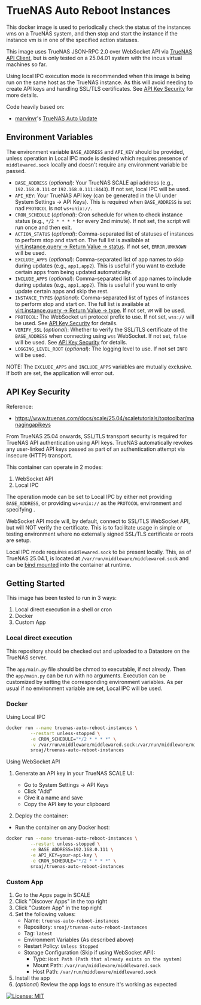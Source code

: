 # TrueNAS Auto Reboot Instances

This docker image is used to periodically check the status of the instances vms on a TrueNAS system, and then stop and start the instance if the instance vm is in one of the specified action statuses.

This image uses TrueNAS JSON-RPC 2.0 over WebSocket API via [TrueNAS API Client](https://github.com/truenas/api_client), but is only tested on a 25.04.01 system with the incus virtual machines so far.

Using local IPC execution mode is recommended when this image is being run on the same host as the TrueNAS instance. As this will avoid needing to create API keys and handling SSL/TLS certificates. See [API Key Security](#api-key-security) for more details.

Code heavily based on:

- [marvinvr](https://github.com/marvinvr)'s [TrueNAS Auto Update](https://github.com/marvinvr/truenas-auto-update)

## Environment Variables

The environment variable `BASE_ADDRESS` and `API_KEY` should be provided, unless operation in Local IPC mode is desired which requires presence of `middlewared.sock` locally and doesn't require any environment variable be passed.

- `BASE_ADDRESS` (_optional_): Your TrueNAS SCALE api address (e.g., `192.168.0.111` or `192.168.0.111:8443`). If not set, local IPC will be used.
- `API_KEY`: Your TrueNAS API key (can be generated in the UI under System Settings → API Keys). This is required when `BASE_ADDRESS` is set nad `PROTOCOL` is not `ws+unix://`.
- `CRON_SCHEDULE` (_optional_): Cron schedule for when to check instance status (e.g., `*/2 * * * *` for every 2nd minute). If not set, the script will run once and then exit.
- `ACTION_STATUS` (_optional_): Comma-separated list of statuses of instances to perform stop and start on. The full list is available at [virt.instance.query → Return Value → status](https://api.truenas.com/v25.04.1/api_methods_virt.instance.query.html). If not set, `ERROR,UNKNOWN` will be used.
- `EXCLUDE_APPS` (_optional_): Comma-separated list of app names to skip during updates (e.g., `app1,app2`). This is useful if you want to exclude certain apps from being updated automatically.
- `INCLUDE_APPS` (_optional_): Comma-separated list of app names to include during updates (e.g., `app1,app2`). This is useful if you want to only update certain apps and skip the rest.
- `INSTANCE_TYPES` (_optional_): Comma-separated list of types of instances to perform stop and start on. The full list is available at [virt.instance.query → Return Value → type](https://api.truenas.com/v25.04.1/api_methods_virt.instance.query.html). If not set, `VM` will be used.
- `PROTOCOL`: The WebSocket uri protocol prefix to use. If not set, `wss://` will be used. See [API Key Security](#api-key-security) for details.
- `VERIFY_SSL` (_optional_): Whether to verify the SSL/TLS certificate of the `BASE_ADDRESS` when connecting using `wss` WebSocket. If not set, `false` will be used. See [API Key Security](#api-key-security) for details.
- `LOGGING_LEVEL_ROOT` (_optional_): The logging level to use. If not set `INFO` will be used.

NOTE: The `EXCLUDE_APPS` and `INCLUDE_APPS` variables are mutually exclusive. If both are set, the application will error out.

## API Key Security

Reference:
- https://www.truenas.com/docs/scale/25.04/scaletutorials/toptoolbar/managingapikeys

From TrueNAS 25.04 onwards, SSL/TLS transport security is required for TrueNAS API authentication using API keys. TrueNAS automatically revokes any user-linked API keys passed as part of an authentication attempt via insecure (HTTP) transport.

This container can operate in 2 modes:

1. WebSocket API
2. Local IPC

The operation mode can be set to Local IPC by either not providing `BASE_ADDRESS`, or providing `ws+unix://` as the `PROTOCOL` environment and specifying .

WebSocket API mode will, by default, connect to SSL/TLS WebSocket API, but will NOT verify the certificate. This is to facilitate usage in simple or testing environment where no externally signed SSL/TLS certificate or roots are setup.

Local IPC mode requires `middlewared.sock` to be present locally. This, as of TrueNAS 25.04.1, is located at `/var/run/middleware/middlewared.sock` and can be [bind mounted](https://docs.docker.com/engine/storage/bind-mounts/) into the container at runtime.

## Getting Started

This image has been tested to run in 3 ways:

1. Local direct execution in a shell or cron
2. Docker
3. Custom App

### Local direct execution

This repository should be checked out and uploaded to a Datastore on the TrueNAS server.

The `app/main.py` file should be chmod to executable, if not already. Then the `app/main.py` can be run with no arguments. Execution can be customized by setting the corresponding environment variables. As per usual if no environment variable are set, Local IPC will be used.

### Docker

Using Local IPC

```bash
docker run --name truenas-auto-reboot-instances \
         --restart unless-stopped \
         -e CRON_SCHEDULE="*/2 * * * *" \
         -v /var/run/middleware/middlewared.sock:/var/run/middleware/middlewared.sock
         sroaj/truenas-auto-reboot-instances
```

Using WebSocket API

1. Generate an API key in your TrueNAS SCALE UI:

   - Go to System Settings → API Keys
   - Click "Add"
   - Give it a name and save
   - Copy the API key to your clipboard
   
2. Deploy the container:
- Run the container on any Docker host:

```bash
docker run --name truenas-auto-reboot-instances \
         --restart unless-stopped \
         -e BASE_ADDRESS=192.168.0.111 \
         -e API_KEY=your-api-key \
         -e CRON_SCHEDULE="*/2 * * * *" \
         sroaj/truenas-auto-reboot-instances
```

### Custom App

1. Go to the Apps page in SCALE
2. Click "Discover Apps" in the top right
3. Click "Custom App" in the top right
4. Set the following values:
   - Name: `truenas-auto-reboot-instances`
   - Repository: `sroaj/truenas-auto-reboot-instances`
   - Tag: `latest`
   - Environment Variables (As described above)
   - Restart Policy: `Unless Stopped`
   - Storage Configuration (Skip if using WebSocket API):
      - Type: `Host Path (Path that already exists on the system)`
      - Mount Path: `/var/run/middleware/middlewared.sock`
      - Host Path: `/var/run/middleware/middlewared.sock`
5. Install the app
6. (_optional_) Review the app logs to ensure it's working as expected

[![License: MIT](https://img.shields.io/badge/License-MIT-yellow.svg)](https://opensource.org/licenses/MIT)

